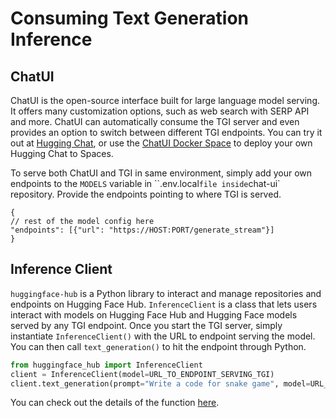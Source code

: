 # Consuming Text Generation Inference

## ChatUI

ChatUI is the open-source interface built for large language model serving. It offers many customization options, such as web search with SERP API and more. ChatUI can automatically consume the TGI server and even provides an option to switch between different TGI endpoints. You can try it out at [Hugging Chat](https://huggingface.co/chat/), or use the [ChatUI Docker Space](https://huggingface.co/new-space?template=huggingchat/chat-ui-template) to deploy your own Hugging Chat to Spaces.

To serve both ChatUI and TGI in same environment, simply add your own endpoints to the `MODELS` variable in ``.env.local` file inside `chat-ui` repository. Provide the endpoints pointing to where TGI is served.

```
{
// rest of the model config here
"endpoints": [{"url": "https://HOST:PORT/generate_stream"}]
}
```

## Inference Client

`huggingface-hub` is a Python library to interact and manage repositories and endpoints on Hugging Face Hub. `InferenceClient` is a class that lets users interact with models on Hugging Face Hub and Hugging Face models served by any TGI endpoint. Once you start the TGI server, simply instantiate `InferenceClient()` with the URL to endpoint serving the model. You can then call `text_generation()` to hit the endpoint through Python. 

```python
from huggingface_hub import InferenceClient
client = InferenceClient(model=URL_TO_ENDPOINT_SERVING_TGI)
client.text_generation(prompt="Write a code for snake game", model=URL_TO_ENDPOINT_SERVING_TGI)
```

You can check out the details of the function [here](https://huggingface.co/docs/huggingface_hub/main/en/package_reference/inference_client#huggingface_hub.InferenceClient.text_generation).